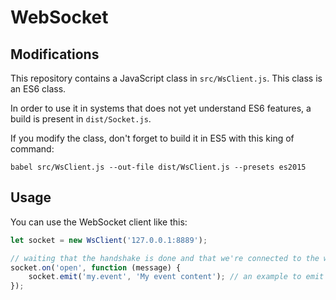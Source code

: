 # WebSocket

## Modifications

This repository contains a JavaScript class in `src/WsClient.js`. This class is an ES6 class.

In order to use it in systems that does not yet understand ES6 features, a build is present in `dist/Socket.js`.

If you modify the class, don't forget to build it in ES5 with this king of command:

`babel src/WsClient.js --out-file dist/WsClient.js --presets es2015`

## Usage

You can use the WebSocket client like this:

```javascript
let socket = new WsClient('127.0.0.1:8889');

// waiting that the handshake is done and that we're connected to the wss
socket.on('open', function (message) {
	socket.emit('my.event', 'My event content'); // an example to emit an event
});
```
